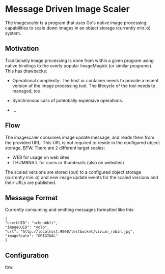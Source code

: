 # Message Driven Image Scaler
The imagescaler is a program that uses Go's native image processing capabilities to scale down images in an object storage (currently min.io) system.

## Motivation
Traditionally image processing is done from within a given program using native bindings to the overly popular ImageMagick (or similar programs). This has drawbacks:

* Operational complexity: The host or container needs to provide a recent version of the image processing tool. The lifecycle of the tool needs to managed, too.

* Synchronous calls of potentially expensive operations.

* ...

## Flow

The imagescaler consumes image update message, and reads them from the provided URL. This URL is not required to reside in the configured object storage, BTW. There are 2 different target scales:
* WEB for usage on web sites
* THUMBNAIL for icons or thumbnails (also on websites)

The scaled versions are stored (put) to a configured object storage (currently min.io) and new image update events for the scaled versions and their URLs are published.

## Message Format
Currently consuming and emitting messages formatted like this:

```
{
"userUUID": "schnubbli",
"imageUUID": "yolo",
"url": "http://localhost:9000/testbucket/vivian_robin.jpg",
"imageScale": "ORIGINAL"
}
```

## Configuration

tbw.
